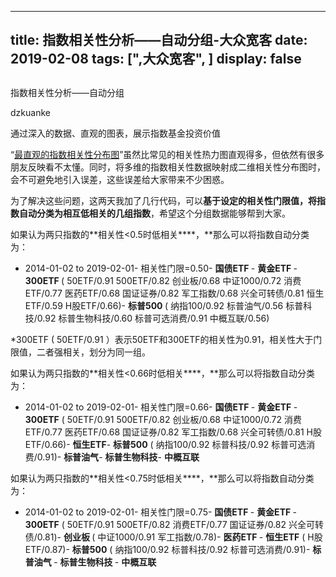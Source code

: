 
---
title:   指数相关性分析——自动分组-大众宽客
date: 2019-02-08
tags: [",大众宽客", ]
display: false
---


## 



指数相关性分析——自动分组




dzkuanke




通过深入的数据、直观的图表，展示指数基金投资价值


“[最直观的指数相关性分布图](http://mp.weixin.qq.com/s?__biz=MzAwMTc1MDcwNw==&amp;mid=2648273908&amp;idx=1&amp;sn=446b6ff3e528ae058eefb45ddd40ade6&amp;chksm=82f93028b58eb93e0853bf4361b1e7b7f9fd0507815c60030d3a5eed0163830625ff8ae7b712&amp;scene=21#wechat_redirect)”虽然比常见的相关性热力图直观得多，但依然有很多朋友反映看不太懂。同时，将多维的指数相关性数据映射成二维相关性分布图时，会不可避免地引入误差，这些误差给大家带来不少困惑。



为了解决这些问题，这两天我加了几行代码，可以**基于设定的相关性门限值，将指数自动分类为相互低相关的几组指数**，希望这个分组数据能够帮到大家。



如果认为两只指数的**相关性&lt;0.5时低相关****，**那么可以将指数自动分类为：
- 2014-01-02 to 2019-02-01- 相关性门限=0.50- **国债ETF&nbsp;**- **黄金ETF&nbsp;**- **300ETF&nbsp;**( 50ETF/0.91 500ETF/0.82 创业板/0.68 中证1000/0.72 消费ETF/0.77 医药ETF/0.68 国证证券/0.82 军工指数/0.68 兴全可转债/0.81 恒生ETF/0.59 H股ETF/0.66)- **标普500&nbsp;**( 纳指100/0.92 标普油气/0.56 标普科技/0.92 标普生物科技/0.60 标普可选消费/0.91 中概互联/0.56)


*300ETF&nbsp;( 50ETF/0.91 ）表示50ETF和300ETF的相关性为0.91，相关性大于门限值，二者强相关，划分为同一组。



如果认为两只指数的**相关性&lt;0.66时低相关****，**那么可以将指数自动分类为：
- 2014-01-02 to 2019-02-01- 相关性门限=0.66- **国债ETF&nbsp;**- **黄金ETF&nbsp;**- **300ETF**&nbsp;( 50ETF/0.91 500ETF/0.82 创业板/0.68 中证1000/0.72 消费ETF/0.77 医药ETF/0.68 国证证券/0.82 军工指数/0.68 兴全可转债/0.81 H股ETF/0.66)- **恒生ETF**- **标普500**&nbsp;( 纳指100/0.92 标普科技/0.92 标普可选消费/0.91)- **标普油气**- **标普生物科技**- **中概互联**


如果认为两只指数的**相关性&lt;0.75时低相关****，**那么可以将指数自动分类为：
- 2014-01-02 to 2019-02-01- 相关性门限=0.75- **国债ETF&nbsp;**- **黄金ETF&nbsp;**- **300ETF**&nbsp;( 50ETF/0.91 500ETF/0.82 消费ETF/0.77 国证证券/0.82 兴全可转债/0.81)- **创业板&nbsp;**( 中证1000/0.91 军工指数/0.78)- **医药ETF&nbsp;**- **恒生ETF**&nbsp;( H股ETF/0.87)- **标普500**&nbsp;( 纳指100/0.92 标普科技/0.92 标普可选消费/0.91)- **标普油气&nbsp;**- **标普生物科技&nbsp;**- **中概互联&nbsp;**









